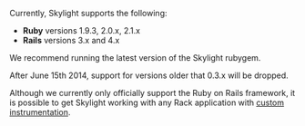 Currently, Skylight supports the following:

* **Ruby** versions 1.9.3, 2.0.x, 2.1.x
* **Rails** versions 3.x and 4.x

We recommend running the latest version of the Skylight rubygem.

After June 15th 2014, support for versions older that 0.3.x will
be dropped.

Although we currently only officially support the Ruby on Rails
framework, it is possible to get Skylight working with any Rack
application with [custom
instrumentation](/agent#custom-instrumentation).

